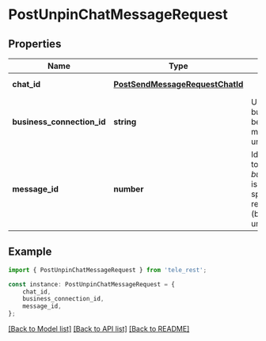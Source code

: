 # PostUnpinChatMessageRequest


## Properties

Name | Type | Description | Notes
------------ | ------------- | ------------- | -------------
**chat_id** | [**PostSendMessageRequestChatId**](PostSendMessageRequestChatId.md) |  | [default to undefined]
**business_connection_id** | **string** | Unique identifier of the business connection on behalf of which the message will be unpinned | [optional] [default to undefined]
**message_id** | **number** | Identifier of the message to unpin. Required if *business\\_connection\\_id* is specified. If not specified, the most recent pinned message (by sending date) will be unpinned. | [optional] [default to undefined]

## Example

```typescript
import { PostUnpinChatMessageRequest } from 'tele_rest';

const instance: PostUnpinChatMessageRequest = {
    chat_id,
    business_connection_id,
    message_id,
};
```

[[Back to Model list]](../README.md#documentation-for-models) [[Back to API list]](../README.md#documentation-for-api-endpoints) [[Back to README]](../README.md)
